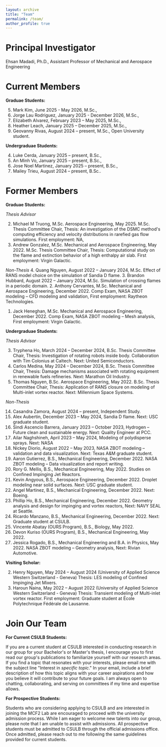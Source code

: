 ```yaml
---
layout: archive
title: "Team"
permalink: /team/
author_profile: true
---
```


Principal Investigator
======
Ehsan Madadi, Ph.D., Assistant Professor of Mechanical and Aerospace Engineering

Current Members
======
**Graduae Students:**

5. Mark Kim, June 2025 - May 2026, M.Sc.,
4. Jorge Lau Rodriguez, January 2025 - December 2026, M.Sc.,
3. Elizabeth Alvarez, February 2023 – May 2025, M.Sc.,
2. Heather Leach, January 2025 – December 2025, M.Sc.,
1. Geovanny Rivas, August 2024 – present, M.Sc., Open University student.

**Undergraduae Students:**

4. Luke Cerda, January 2025 – present, B.Sc.,
3. An Minh Vo, January 2025 – present, B.Sc.,
2. Jose Noel Martinez, January 2025 – present, B.Sc.,
1. Mailey Trieu, August 2024 – present, B.Sc..

Former Members
======
**Graduae Students:**

*Thesis Advisor*

2. Michael M Truong, M.Sc. Aerospace Engineering, May 2025. M.Sc. Thesis Committee Chair, Thesis: An investigation of the DSMC method's computing efficiency and velocity distributions in rarefied gas flow simulations. First employment: NA,
1. Andrew Gonzalez, M.Sc. Mechanical and Aerospace Engineering, May 2022. M.Sc. Thesis Committee Chair, Thesis: Computational study on the flame and extinction behavior of a high enthalpy air slab. First employment: Virgin Galactic.

*Non-Thesis*
4. Quang Nguyen, August 2022 – January 2024, M.Sc. Effect of RANS model choice on the simulation of Sandia D flame.
3. Brandon Hubbard, August 2022 – January 2024, M.Sc. Simulation of crossing flames in a periodic domain.
2. Anthony Cervantes, M.Sc. Mechanical and Aerospace Engineering, December 2022. Comp Exam, NASA ZBOT modeling – CFD modeling and validation, First employment: Raytheon Technologies.
1. Jack Heneghan, M.Sc. Mechanical and Aerospace Engineering, December 2022. Comp Exam, NASA ZBOT modeling – Mesh analysis, First employment: Virgin Galactic.


**Undergraduae Students:**

*Thesis Advisor*

3. Tryphena Ho, March 2024 – December 2024, B.Sc. Thesis Committee Chair, Thesis:
Investigation of rotating robots inside body. Collaboration with Tim Colonius at
Caltech. Next: United Semiconductors.
2. Carlos Medina, May 2024 – December 2024, B.Sc. Thesis Committee Chair, Thesis:
Damage mechanisms associated with rotating equipment in renewable fuels refineries.
Next: Marathon Oil Industry.
1. Thomas Nguyen, B.Sc. Aerospace Engineering, May 2022. B.Sc. Thesis Committee
Chair, Thesis: Application of RANS closure on modeling of Multi-inlet vortex reactor.
Next: Millennium Space Systems.

*Non-Thesis*

14. Casandra Zamora, August 2024 – present, Independent Study.
13. Alex Aubertin, December 2023 – May 2024, Sandia D flame. Next: USC graduate
student.
12. Sindi Ascencio Barrera, January 2023 – October 2023, Hydrogen – Future clean and
sustainable energy. Next: Quality Engineer at PCC.
11. Ailar Naghshineh, April 2023 – May 2024, Modeling of polydisperse sprays. Next:
NASA
10. Nickey Diorio, August 2022 – May 2023, NASA ZBOT modeling – validation and
data visualization. Next: Texas A&M graduate student.
9. Aaron Gutierrez, B.S., Mechanical Engineering, December 2022. NASA ZBOT
modeling – Data visualization and report writing.
8. Rory G. Mellis, B.S., Mechanical Engineering, May 2022. Studies on Confined
Impinging Jet Reactors.
7. Kevin Angyous, B.S., Aerospace Engineering, December 2022. Droplet modeling near
solid surfaces. Next: USC graduate student.
6. Angel Martinez, B.S., Mechanical Engineering, December 2022. Next: Boeing.
5. Phillip Ho, B.S., Mechanical Engineering, December 2022. Geometry analysis and
design for impinging and vortex reactors, Next: NAVY SEAL at Seattle.
4. Ricardo Manzano, B.S., Mechanical Engineering, December 2022. Next: Graduate
student at CSULB.
3. Vincente Abatay (OURS Program), B.S., Biology, May 2022.
2. Devon Kuriso (OURS Program), B.S., Mechanical Engineering, May 2022.
1. Jessica Rogado, B.S., Mechanical Engineering and B.A. in Physics, May 2022. NASA
ZBOT modeling – Geometry analysis, Next: Rivian Automotive.

**Visiting Scholar:**

2. Henry Nguyen, May 2024 – August 2024 (University of Applied Science Western Switzerland - Geneva) Thesis: LES modeling of Confined Impinging Jet Mixers.
1. Haroun Naina, May 2022 – August 2022 (University of Applied Science Western Switzerland - Geneva) Thesis: Transient modeling of Multi-inlet vortex reactor. First employment: Graduate student at École Polytechnique Fédérale de Lausanne.


Join Our Team
======

**For Current CSULB Students:**

If you are a current student at CSULB interested in conducting research in our group for your Bachelor's or Master's thesis, I encourage you to first read our group's publications to familiarize yourself with our research areas. If you find a topic that resonates with your interests, please email me with the subject line "Interest in *specific topic*." In your email, include a brief description of how this topic aligns with your career aspirations and how you believe it will contribute to your future goals. I am always open to chatting, collaborating, and serving on committees if my time and expertise allows.

**For Prospective Students:**

Students who are considering applying to CSULB and are interested in joining the MCF2 Lab are encouraged to proceed with the university admission process. While I am eager to welcome new talents into our group, please note that I am unable to assist with admissions. All prospective students must be admitted to CSULB through the official admissions office. Once admitted, please reach out to me following the same guidelines provided for current students.
